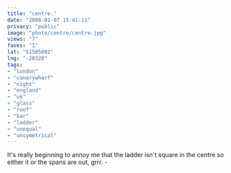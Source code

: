 ```yaml
---
title: "centre."
date: "2008-01-07 15:41:11"
privacy: "public"
image: "photo/centre/centre.jpg"
views: "7"
faves: "1"
lat: "51505002"
lng: "-20320"
tags:
- "london"
- "canarywharf"
- "night"
- "england"
- "uk"
- "glass"
- "roof"
- "bar"
- "ladder"
- "unequal"
- "unsymetrical"
---
```

It's really beginning to annoy me that the ladder isn't square in the centre so either it or the spans are out, grrr. - <a href="/photos/2008/01/08/centre"></a>
